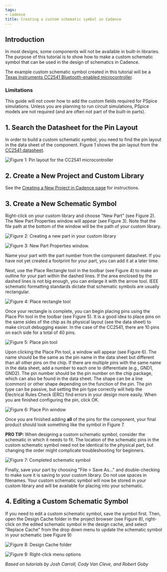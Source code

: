 ```yaml
---
tags:
- cadence
title: Creating a custom schematic symbol in Cadence
---
```


## Introduction

In most designs, some components will not be available in built-in libraries. The purpose of this tutorial is to show how to make a custom schematic symbol that can be used in the design of schematics in Cadence.

The example custom schematic symbol created in this tutorial will be a [Texas Instruments CC2541 Bluetooth-enabled microcontroller](http://www.ti.com/product/cc2541).

### Limitations

This guide will not cover how to add the custom fields required for PSpice simulations. Unless you are planning to run circuit simulations, PSpice models are not required (and are often not part of the built-in parts).

## 1. Search the Datasheet for the Pin Layout

In order to build a custom schematic symbol, you need to find the pin layout in the data sheet of the component. Figure 1 shows the pin layout from the [CC2541 datasheet](http://www.ti.com/lit/ds/symlink/cc2541.pdf).

![Figure 1: Pin layout for the CC2541 microcontroller](/figures2/figure_269.jpg)

## 2. Create a New Project and Custom Library

See the [Creating a New Project in Cadence page](creating-a-new-project-in-cadence.html) for instructions.

## 3. Create a New Schematic Symbol

Right-click on your custom library and choose "New Part" (see Figure 2). The New Part Properties window will appear (see Figure 3). Note that the file path at the bottom of the window will be the path of your custom library.

![Figure 2: Creating a new part in your custom library](/larger/image0124.png)

![Figure 3: New Part Properties window.](/figures2/figure_109.jpg)
              
  
Name your part with the part number from the component datasheet. If you have not yet created a footprint for your part, you can add it at a later time.

Next, use the Place Rectangle tool in the toolbar (see Figure 4) to make an outline for your part within the dashed lines. If the area enclosed by the dashed lines is not big enough, you can enlarge it with the arrow tool. IEEE schematic formatting standards dictate that schematic symbols are usually rectangular.

![Figure 4: Place rectangle tool](/figures2/place_rectangle_vertical.png)

Once your rectangle is complete, you can begin placing pins using the Place Pin tool in the toolbar (see Figure 5). It is a good idea to place pins on the same sides of the chip as its physical layout (see the data sheet) to make circuit debugging easier. In the case of the CC2541, there are 10 pins on each side for a total of 40 pins.

![Figure 5: Place pin tool](/figures2/place_pin_vertical.png)

Upon clicking the Place Pin tool, a window will appear (see Figure 6). The name should be the same as the pin name in the data sheet but different than all other pins on the chip. If there are multiple pins with the same name in the data sheet, add a number to each one to differentiate (e.g., GND1, GND2). The pin number should be the pin number on the chip package, which can also be found in the data sheet. The shape can be a line (common) or other shape depending on the function of the pin. The pin type can be passive, but setting the pin type correctly will help the Electrical Rules Check (ERC) find errors in your design more easily. When you are finished configuring the pin, click OK.

![Figure 6: Place Pin window](/figures2/place_pin_menu.png)

Once you are finished adding **all** of the pins for the component, your final product should look something like the symbol in Figure 7.

**PRO TIP:** When designing a custom schematic symbol, consider the schematic in which it needs to fit. The location of the schematic pins in the custom schematic symbol need not be identical to the physical part, but changing the order might complicate troubleshooting for beginners.

![Figure 7: Completed schematic symbol](/figures2/figure_083.jpg)

Finally, save your part by choosing "File > Save As..." and double-checking to make sure it is saving to your custom library. Do not use spaces in filenames. Your custom schematic symbol will now be stored in your custom library and will be available for placing into your schematic.

## 4. Editing a Custom Schematic Symbol

If you need to edit a custom schematic symbol, save the symbol first. Then, open the Design Cache folder in the project browser (see Figure 8), right-click on the edited schematic symbol in the design cache, and select "Replace Cache" from the drop down menu to update the schematic symbol in your schematic (see Figure 9)

![Figure 8: Design Cache folder](/larger/image0125.png)

![Figure 9: Right-click menu options](/larger/image0126.png)

*Based on tutorials by Josh Carroll, Cody Van Cleve, and Robert Goby*
